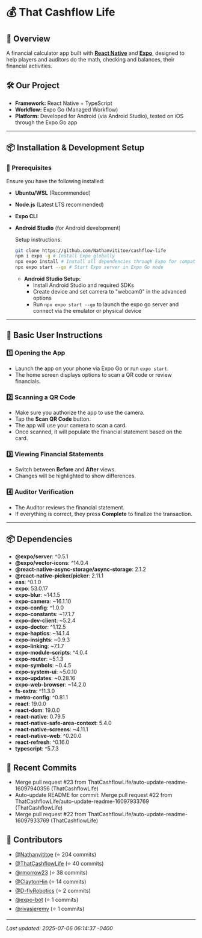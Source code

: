 # 💰 That Cashflow Life

## 🚀 Overview
A financial calculator app built with [**React Native**](https://reactnative.dev/) and [**Expo**](https://expo.dev/), designed to help players and auditors do the math, checking and balances, their financial activities.

## 🛠 Our Project
- **Framework:** React Native + TypeScript  
- **Workflow:** Expo Go (Managed Workflow)  
- **Platform:** Developed for Android (via Android Studio), tested on iOS through the Expo Go app  

---

## 📦 Installation & Development Setup

### 🔧 Prerequisites
Ensure you have the following installed:
- **Ubuntu/WSL** (Recommended)
- **Node.js** (Latest LTS recommended)
- **Expo CLI**
- **Android Studio** (for Android development)

  Setup instructions:
  ```sh
  git clone https://github.com/Nathanvititoe/cashflow-life
  npm i expo -g # Install Expo globally
  npx expo install # Install all dependencies through Expo for compatibility
  npx expo start --go # Start Expo server in Expo Go mode
  ```

  - **Android Studio Setup:**
    - Install Android Studio and required SDKs
    - Create device and set camera to "webcam0" in the advanced options
    - Run `npx expo start --go` to launch the expo go server and connect via the emulator or physical device

---

## 📖 Basic User Instructions
### 1️⃣ Opening the App
* Launch the app on your phone via Expo Go or run `expo start`.
* The home screen displays options to scan a QR code or review financials.

### 2️⃣ Scanning a QR Code
* Make sure you authorize the app to use the camera.
* Tap the **Scan QR Code** button.
* The app will use your camera to scan a card.
* Once scanned, it will populate the financial statement based on the card.

### 3️⃣ Viewing Financial Statements
* Switch between **Before** and **After** views.
* Changes will be highlighted to show differences.

### 4️⃣ Auditor Verification
* The Auditor reviews the financial statement.
* If everything is correct, they press **Complete** to finalize the transaction.
---

## 📦 Dependencies
- **@expo/server**: ^0.5.1
- **@expo/vector-icons**: ^14.0.4
- **@react-native-async-storage/async-storage**: 2.1.2
- **@react-native-picker/picker**: 2.11.1
- **eas**: ^0.1.0
- **expo**: 53.0.17
- **expo-blur**: ~14.1.5
- **expo-camera**: ~16.1.10
- **expo-config**: ^1.0.0
- **expo-constants**: ~17.1.7
- **expo-dev-client**: ~5.2.4
- **expo-doctor**: ^1.12.5
- **expo-haptics**: ~14.1.4
- **expo-insights**: ~0.9.3
- **expo-linking**: ~7.1.7
- **expo-module-scripts**: ^4.0.4
- **expo-router**: ~5.1.3
- **expo-symbols**: ~0.4.5
- **expo-system-ui**: ~5.0.10
- **expo-updates**: ~0.28.16
- **expo-web-browser**: ~14.2.0
- **fs-extra**: ^11.3.0
- **metro-config**: ^0.81.1
- **react**: 19.0.0
- **react-dom**: 19.0.0
- **react-native**: 0.79.5
- **react-native-safe-area-context**: 5.4.0
- **react-native-screens**: ~4.11.1
- **react-native-web**: ^0.20.0
- **react-refresh**: ^0.16.0
- **typescript**: ^5.7.3

## 🔄 Recent Commits
- Merge pull request #23 from ThatCashflowLife/auto-update-readme-16097940356 (ThatCashflowLife)
- Auto-update README for commit: Merge pull request #22 from ThatCashflowLife/auto-update-readme-16097933769 (ThatCashflowLife)
- Merge pull request #22 from ThatCashflowLife/auto-update-readme-16097933769 (ThatCashflowLife)

## 👥 Contributors
- [@Nathanvititoe](https://github.com/Nathanvititoe) (⭐ 204 commits)
- [@ThatCashflowLife](https://github.com/ThatCashflowLife) (⭐ 40 commits)
- [@rmorrow23](https://github.com/rmorrow23) (⭐ 38 commits)
- [@ClaytonHin](https://github.com/ClaytonHin) (⭐ 14 commits)
- [@D-flyRobotics](https://github.com/D-flyRobotics) (⭐ 2 commits)
- [@expo-bot](https://github.com/expo-bot) (⭐ 1 commits)
- [@rivasjeremy](https://github.com/rivasjeremy) (⭐ 1 commits)


---

_Last updated: 2025-07-06 06:14:37 -0400_
